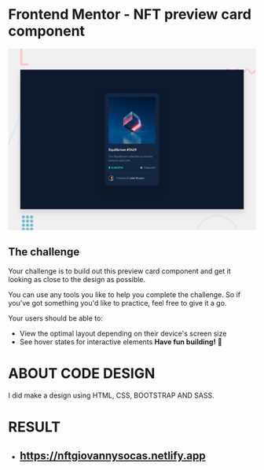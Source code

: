 # Frontend Mentor - NFT preview card component

![Design preview for the NFT preview card component coding challenge](./design/desktop-preview.jpg)

## The challenge

Your challenge is to build out this preview card component and get it looking as close to the design as possible.

You can use any tools you like to help you complete the challenge. So if you've got something you'd like to practice, feel free to give it a go.

Your users should be able to:

- View the optimal layout depending on their device's screen size
- See hover states for interactive elements
**Have fun building!** 🚀


# ABOUT CODE DESIGN
 
 I did make a design using HTML, CSS, BOOTSTRAP AND SASS.
 
 # RESULT
 
 - ## https://nftgiovannysocas.netlify.app
